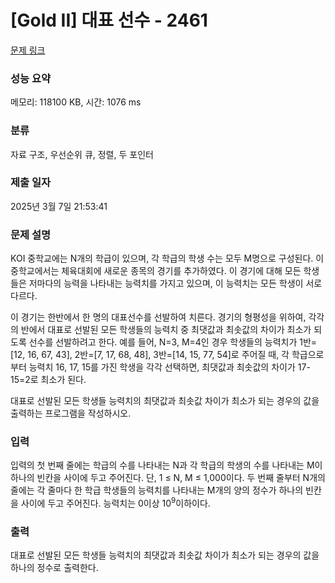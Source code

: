 # [Gold II] 대표 선수 - 2461 

[문제 링크](https://www.acmicpc.net/problem/2461) 

### 성능 요약

메모리: 118100 KB, 시간: 1076 ms

### 분류

자료 구조, 우선순위 큐, 정렬, 두 포인터

### 제출 일자

2025년 3월 7일 21:53:41

### 문제 설명

<p>KOI 중학교에는 N개의 학급이 있으며, 각 학급의 학생 수는 모두 M명으로 구성된다. 이 중학교에서는 체육대회에 새로운 종목의 경기를 추가하였다. 이 경기에 대해 모든 학생들은 저마다의 능력을 나타내는 능력치를 가지고 있으며, 이 능력치는 모든 학생이 서로 다르다.</p>

<p>이 경기는 한반에서 한 명의 대표선수를 선발하여 치른다. 경기의 형평성을 위하여, 각각의 반에서 대표로 선발된 모든 학생들의 능력치 중 최댓값과 최솟값의 차이가 최소가 되도록 선수를 선발하려고 한다. 예를 들어, N=3, M=4인 경우 학생들의 능력치가 1반=[12, 16, 67, 43],  2반=[7, 17, 68, 48], 3반=[14, 15, 77, 54]로 주어질 때, 각 학급으로부터 능력치 16, 17, 15를 가진 학생을 각각 선택하면, 최댓값과 최솟값의 차이가 17-15=2로 최소가 된다. </p>

<p>대표로 선발된 모든 학생들 능력치의 최댓값과 최솟값 차이가 최소가 되는 경우의 값을 출력하는 프로그램을 작성하시오.</p>

### 입력 

 <p>입력의 첫 번째 줄에는 학급의 수를 나타내는 N과 각 학급의 학생의 수를 나타내는 M이 하나의 빈칸을 사이에 두고 주어진다. 단, 1 ≤ N, M ≤ 1,000이다. 두 번째 줄부터 N개의 줄에는 각 줄마다 한 학급 학생들의 능력치를 나타내는 M개의 양의 정수가 하나의 빈칸을 사이에 두고 주어진다. 능력치는 0이상 10<sup>9</sup>이하이다.</p>

### 출력 

 <p>대표로 선발된 모든 학생들 능력치의 최댓값과 최솟값 차이가 최소가 되는 경우의 값을 하나의 정수로 출력한다.</p>


